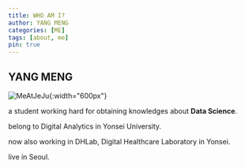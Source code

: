 ```yaml
---
title: WHO AM I?
author: YANG MENG
categories: [ME]
tags: [about, me]
pin: true
---
```


## YANG MENG

![MeAtJeJu](https://user-images.githubusercontent.com/37925813/96903005-3206ed80-14d0-11eb-8ee7-f5984ac057d0.jpg){:width="600px"}

a student working hard for obtaining knowledges about **Data Science**.

belong to Digital Analytics in Yonsei University.

now also working in DHLab, Digital Healthcare Laboratory in Yonsei.

live in Seoul.



